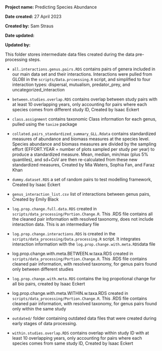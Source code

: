 **Project name:** Predicting Species Abundance

**Date created:** 27 April 2023

**Created by:** Sam Straus

**Date updated:**

**Updated by:**

This folder stores intermediate data files created during the data pre-processing steps.

-   `all.interactions.genus.pairs.RDS` contains pairs of genera included in our main data set and their interactions. Interactions were pulled from GLOBI in the `scripts/Data.prcoessing.R` script, and simplified to four interaction types: dispersal, mutualism, predator_prey, and uncategorized_interaction

-   `between.studies.overlap.RDS` contains overlap between study pairs with at least 10 overlapping years, only accounting for pairs where each species comes from different study ID, Created by Isaac Eckert

-   `class.assignment` contains taxonomic Class information for each genus, pulled using the `taxize` package

-   `collated.pairs_standardized_summary_GLL.Rdata` contains standardized measures of abundance and biomass measures at the species level. Species abundance and biomass measures are divided by the sampling effort (EFFORT.YEAR = number of plots sampled per study per year) to produce a standardized measure. Mean, median, min/max (plus 5% quantiles), and sd+CoV are then re-calculated from these new standardized measures, Created by Mia Waters, Sophia Fan, and Faraz Khan

-   `dummy.dataset.RDS` a set of random pairs to test modelling framework, Created by Isaac Eckert

-   `genus_interaction_list.csv` list of interactions between genus pairs, Created by Emily Black

-   `log.prop.change.full.data.RDS` created in `scripts/data_processing/Portion.Change.R`. This .RDS file contains all the cleaned pair information with resolved taxonomy, does not include interaction data. This is an intermediary file

-   `log.prop.change.interactions.RDS` is created in the `scripts/data_processing/Data.processing.R` script. It integrates interaction information with the `log.prop.change.with.meta.RDS`data file

-   log.prop.change.with.meta.BETWEEN.w.taxa.RDS created in `scripts/data_processing/Portion.Change.R`. This .RDS file contains cleaned pair information, with resolved taxonomy, for genus pairs found only between different studies

-   `log.prop.change.with.meta.RDS` contains the log propotional change for all bio pairs, created by Isaac Eckert

-   log.prop.change.with.meta.WITHIN.w.taxa.RDS created in `scripts/data_processing/Portion.Change.R`. This .RDS file contains cleaned pair information, with resolved taxonomy, for genus pairs found only within the same study

-   `outdated/` folder containing outdated data files that were created during early stages of data processing.

-   `within.studies.overlap.RDS` contains overlap within study ID with at least 10 overlapping years, only accounting for pairs where each species comes from same study ID, Created by Isaac Eckert
